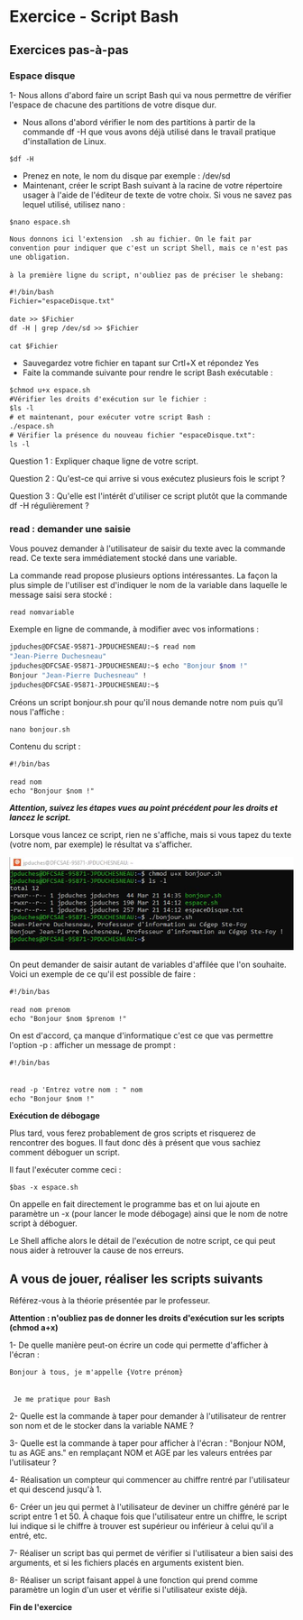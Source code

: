 ﻿# Exercice - Script Bash


## Exercices pas-à-pas

### Espace disque


1- Nous allons d'abord faire un script  Bash qui va nous permettre de vérifier l'espace de chacune des partitions de votre disque dur.

- Nous allons d'abord vérifier le nom des partitions à partir de la commande df -H que vous avons déjà utilisé dans le travail pratique d'installation de Linux. 
```bas
$df -H
```
- Prenez en note, le nom du disque par exemple : /dev/sd
- Maintenant, créer le script Bash suivant à la racine de votre répertoire usager à l'aide de l'éditeur de texte de votre choix. Si vous ne savez pas lequel utilisé, utilisez nano : 
```bas
$nano espace.sh
```

    Nous donnons ici l'extension  .sh au fichier. On le fait par convention pour indiquer que c'est un script Shell, mais ce n'est pas une obligation. 

    à la première ligne du script, n'oubliez pas de préciser le shebang: 

```bas
#!/bin/bash
Fichier="espaceDisque.txt"

date >> $Fichier
df -H | grep /dev/sd >> $Fichier

cat $Fichier
```
- Sauvegardez votre fichier en tapant sur Crtl+X et répondez Yes
- Faite la commande suivante pour rendre le script Bash exécutable : 

```bas
$chmod u+x espace.sh
#Vérifier les droits d'exécution sur le fichier :
$ls -l
# et maintenant, pour exécuter votre script Bash :
./espace.sh
# Vérifier la présence du nouveau fichier "espaceDisque.txt":
ls -l
```
Question 1 : Expliquer chaque ligne de votre script.

Question 2 : Qu'est-ce qui arrive si vous exécutez plusieurs fois le script ?

Question 3 : Qu'elle est l'intérêt d'utiliser ce script plutôt que la commande df -H régulièrement ?




### read : demander une saisie


Vous pouvez demander à l'utilisateur de saisir du texte avec la commande read. Ce texte sera immédiatement stocké dans une variable.

La commande read propose plusieurs options intéressantes. La façon la plus simple de l'utiliser est d'indiquer le nom de la variable dans laquelle le message saisi sera stocké :
```bas
read nomvariable
```
Exemple en ligne de commande, à modifier avec vos informations : 
```bash
jpduches@DFCSAE-95871-JPDUCHESNEAU:~$ read nom
"Jean-Pierre Duchesneau"
jpduches@DFCSAE-95871-JPDUCHESNEAU:~$ echo "Bonjour $nom !"
Bonjour "Jean-Pierre Duchesneau" !
jpduches@DFCSAE-95871-JPDUCHESNEAU:~$
```
Créons un script bonjour.sh pour qu'il nous demande notre nom puis qu’il nous l'affiche :
```bas
nano bonjour.sh
```
Contenu du script : 
```bas
#!/bin/bas

read nom
echo "Bonjour $nom !"
```
***Attention, suivez les étapes vues au point précédent pour les droits et lancez le script.***

Lorsque vous lancez ce script, rien ne s'affiche, mais si vous tapez du texte (votre nom, par exemple) le résultat va s'afficher.

![Exécution du script par le professeur](images/script2.jpg)


On peut demander de saisir autant de variables d'affilée que l'on souhaite. Voici un exemple de ce qu'il est possible de faire :


```bas
#!/bin/bas

read nom prenom
echo "Bonjour $nom $prenom !"
```


On est d'accord, ça manque d'informatique c'est ce que vas permettre l'option -p : afficher un message de prompt : 
```bas
#!/bin/bas


read -p 'Entrez votre nom : " nom 
echo "Bonjour $nom !"
```


**Exécution de débogage**


Plus tard, vous ferez probablement de gros scripts et risquerez de rencontrer des bogues. Il faut donc dès à présent que vous sachiez comment déboguer un script.


Il faut l'exécuter comme ceci :


```bas
$bas -x espace.sh
```
On appelle en fait directement le programme bas et on lui ajoute en paramètre un -x (pour lancer le mode débogage) ainsi que le nom de notre script à déboguer.


Le Shell affiche alors le détail de l'exécution de notre script, ce qui peut nous aider à retrouver la cause de nos erreurs.



## A vous de jouer, réaliser les scripts suivants

Référez-vous à la théorie présentée par le professeur.

**Attention : n'oubliez pas de donner les droits d'exécution sur les scripts 
(chmod a+x)**


1- De quelle manière peut-on écrire un code qui permette d'afficher à l'écran : 


    Bonjour à tous, je m'appelle {Votre prénom}


     Je me pratique pour Bash




2- Quelle est la commande à taper pour demander à l'utilisateur de rentrer 
son nom et de le stocker dans la variable NAME ?




3- Quelle est la commande à taper pour afficher à l'écran : "Bonjour NOM, tu 
as AGE ans." en remplaçant NOM et AGE par les valeurs entrées par l'utilisateur 
?




4- Réalisation un compteur qui commencer au chiffre rentré par l'utilisateur 
et qui descend jusqu'à 1.




6- Créer un jeu qui permet à l'utilisateur de deviner un chiffre généré par le 
script entre 1 et 50. À chaque fois que l'utilisateur entre un chiffre, le 
script lui indique si le chiffre à trouver est supérieur ou inférieur à celui 
qu'il a entré, etc.




7- Réaliser un script bas qui permet de vérifier si l'utilisateur a bien 
saisi des arguments, et si les fichiers placés en arguments existent bien.




8- Réaliser un script faisant appel à une fonction qui prend comme paramètre 
un login d'un user et vérifie si l'utilisateur existe déjà.




**Fin de l'exercice**


